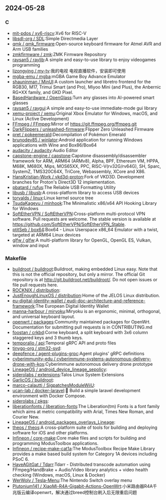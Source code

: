 ## 2024-05-28

### C

* [mit-pdos / xv6-riscv](https://github.com/mit-pdos/xv6-riscv):Xv6 for RISC-V
* [libsdl-org / SDL](https://github.com/libsdl-org/SDL):Simple Directmedia Layer
* [qmk / qmk_firmware](https://github.com/qmk/qmk_firmware):Open-source keyboard firmware for Atmel AVR and Arm USB families
* [zmkfirmware / zmk](https://github.com/zmkfirmware/zmk):ZMK Firmware Repository
* [raysan5 / raylib](https://github.com/raysan5/raylib):A simple and easy-to-use library to enjoy videogames programming
* [lizongying / my-tv](https://github.com/lizongying/my-tv):我的电视 电视直播软件，安装即可使用
* [mgba-emu / mgba](https://github.com/mgba-emu/mgba):mGBA Game Boy Advance Emulator
* [shauninman / MinUI](https://github.com/shauninman/MinUI):A custom launcher and libretro frontend for the RGB30, M17, Trimui Smart (and Pro), Miyoo Mini (and Plus), the Anbernic RG*XX family, and GKD Pixel.
* [BasedHardware / OpenGlass](https://github.com/BasedHardware/OpenGlass):Turn any glasses into AI-powered smart glasses
* [raysan5 / raygui](https://github.com/raysan5/raygui):A simple and easy-to-use immediate-mode gui library
* [xemu-project / xemu](https://github.com/xemu-project/xemu):Original Xbox Emulator for Windows, macOS, and Linux (Active Development)
* [FFmpeg / FFmpeg](https://github.com/FFmpeg/FFmpeg):Mirror of https://git.ffmpeg.org/ffmpeg.git
* [DarkFlippers / unleashed-firmware](https://github.com/DarkFlippers/unleashed-firmware):Flipper Zero Unleashed Firmware
* [pret / pokeemerald](https://github.com/pret/pokeemerald):Decompilation of Pokémon Emerald
* [brunodev85 / winlator](https://github.com/brunodev85/winlator):Android application for running Windows applications with Wine and Box86/Box64
* [audacity / audacity](https://github.com/audacity/audacity):Audio Editor
* [capstone-engine / capstone](https://github.com/capstone-engine/capstone):Capstone disassembly/disassembler framework for ARM, ARM64 (ARMv8), Alpha, BPF, Ethereum VM, HPPA, M68K, M680X, Mips, MOS65XX, PPC, RISC-V(rv32G/rv64G), SH, Sparc, SystemZ, TMS320C64X, TriCore, Webassembly, XCore and X86.
* [HansKristian-Work / vkd3d-proton](https://github.com/HansKristian-Work/vkd3d-proton):Fork of VKD3D. Development branches for Proton's Direct3D 12 implementation.
* [pbatard / rufus](https://github.com/pbatard/rufus):The Reliable USB Formatting Utility
* [libusb / libusb](https://github.com/libusb/libusb):A cross-platform library to access USB devices
* [torvalds / linux](https://github.com/torvalds/linux):Linux kernel source tree
* [TsudaKageyu / minhook](https://github.com/TsudaKageyu/minhook):The Minimalistic x86/x64 API Hooking Library for Windows
* [SoftEtherVPN / SoftEtherVPN](https://github.com/SoftEtherVPN/SoftEtherVPN):Cross-platform multi-protocol VPN software. Pull requests are welcome. The stable version is available at https://github.com/SoftEtherVPN/SoftEtherVPN_Stable.
* [ptitSeb / box64](https://github.com/ptitSeb/box64):Box64 - Linux Userspace x86_64 Emulator with a twist, targeted at ARM64 Linux devices
* [glfw / glfw](https://github.com/glfw/glfw):A multi-platform library for OpenGL, OpenGL ES, Vulkan, window and input

### Makefile

* [buildroot / buildroot](https://github.com/buildroot/buildroot):Buildroot, making embedded Linux easy. Note that this is not the official repository, but only a mirror. The official Git repository is at http://git.buildroot.net/buildroot/. Do not open issues or file pull requests here.
* [ROCKNIX / distribution](https://github.com/ROCKNIX/distribution):
* [JustEnoughLinuxOS / distribution](https://github.com/JustEnoughLinuxOS/distribution):Home of the JELOS Linux distribution.
* [eu-digital-identity-wallet / eudi-doc-architecture-and-reference-framework](https://github.com/eu-digital-identity-wallet/eudi-doc-architecture-and-reference-framework):The European Digital Identity Wallet
* [manna-harbour / miryoku](https://github.com/manna-harbour/miryoku):Miryoku is an ergonomic, minimal, orthogonal, and universal keyboard layout.
* [openwrt / packages](https://github.com/openwrt/packages):Community maintained packages for OpenWrt. Documentation for submitting pull requests is in CONTRIBUTING.md
* [foostan / crkbd](https://github.com/foostan/crkbd):Corne keyboard, a split keyboard with 3x6 column staggered keys and 3 thumb keys.
* [temporalio / api](https://github.com/temporalio/api):Temporal gRPC API and proto files
* [tinygo-org / stm32-svd](https://github.com/tinygo-org/stm32-svd):
* [deepfence / agent-plugins-grpc](https://github.com/deepfence/agent-plugins-grpc):Agent plugins' gRPC definitions
* [cyberimmunity-edu / cyberimmune-systems-autonomous-delivery-drone-with-kos](https://github.com/cyberimmunity-edu/cyberimmune-systems-autonomous-delivery-drone-with-kos):Cyberimmune autonomous delivery drone prototype
* [LineageOS / android_device_lineage_sepolicy](https://github.com/LineageOS/android_device_lineage_sepolicy):
* [siderolabs / extensions](https://github.com/siderolabs/extensions):Talos Linux System Extensions
* [GarlicOS / buildroot](https://github.com/GarlicOS/buildroot):
* [marco-calautti / SigpatchesModuleWiiU](https://github.com/marco-calautti/SigpatchesModuleWiiU):
* [ucan-lab / docker-laravel](https://github.com/ucan-lab/docker-laravel):🐳 Build a simple laravel development environment with Docker Compose.
* [siderolabs / pkgs](https://github.com/siderolabs/pkgs):
* [liberationfonts / liberation-fonts](https://github.com/liberationfonts/liberation-fonts):The Liberation(tm) Fonts is a font family which aims at metric compatibility with Arial, Times New Roman, and Courier New.
* [LineageOS / android_packages_overlays_Lineage](https://github.com/LineageOS/android_packages_overlays_Lineage):
* [theos / theos](https://github.com/theos/theos):A cross-platform suite of tools for building and deploying software for iOS and other platforms.
* [Infineon / core-make](https://github.com/Infineon/core-make):Core make files and scripts for building and programming ModusToolbox applications.
* [Infineon / recipe-make-cat1a](https://github.com/Infineon/recipe-make-cat1a):The ModusToolbox Recipe Make Library provides a make based build system for Category 1A devices including PSoC 6.
* [HaveAGitGat / Tdarr](https://github.com/HaveAGitGat/Tdarr):Tdarr - Distributed transcode automation using FFmpeg/HandBrake + Audio/Video library analytics + video health checking (Windows, macOS, Linux & Docker)
* [WerWolv / Tesla-Menu](https://github.com/WerWolv/Tesla-Menu):The Nintendo Switch overlay menu
* [Plutonium141 / XiaoMi-R4A-Gigabit-Actions-OpenWrt](https://github.com/Plutonium141/XiaoMi-R4A-Gigabit-Actions-OpenWrt):小米路由器R4A千兆版云编译openwrt，解决通过breed控制台刷入后无限重启问题
